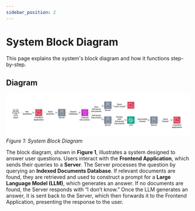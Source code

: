 ```yaml
---
sidebar_position: 2
---
```


# System Block Diagram

This page explains the system's block diagram and how it functions step-by-step.

## Diagram

![Figure 1: System Block Diagram](../../static/img/Block%20Diagram.png)
*Figure 1: System Block Diagram*

The block diagram, shown in **Figure 1**, illustrates a system designed to answer user questions. Users interact with the **Frontend Application**, which sends their queries to a **Server**. The Server processes the question by querying an **Indexed Documents Database**. If relevant documents are found, they are retrieved and used to construct a prompt for a **Large Language Model (LLM)**, which generates an answer. If no documents are found, the Server responds with “I don’t know.” Once the LLM generates an answer, it is sent back to the Server, which then forwards it to the Frontend Application, presenting the response to the user.